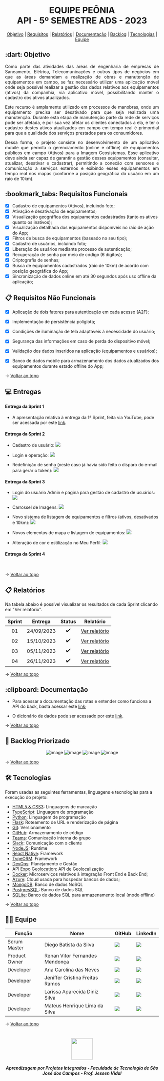 <br id="topo">

<h1 align="center"> EQUIPE PEÔNIA </br> API - 5º SEMESTRE ADS - 2023 </h1>
<p align="center">
    <a href="#objetivo">Objetivo</a> | 
    <a href="#requisitos">Requisitos</a> | 
    <a href="#relatório">Relatórios</a> | 
    <a href="#documentacao">Documentação</a> |
    <a href="#projeto">Backlog</a> |
    <a href="#tecnologias">Tecnologias</a> | 
    <a href="#equipe">Equipe</a> 
</p>

<span id="objetivo">

<h2> :dart: Objetivo</h2>

<p align="justify"> Como parte das atividades das áreas de engenharia de empresas de Saneamento, Elétrica, Telecomunicações e outros tipos de negócios em que as áreas demandam a realização de obras e manutenção de equipamentos em campo, se faz necessário utilizar uma aplicação móvel onde seja possível realizar a gestão dos dados relativos aos equipamentos (ativos) da companhia, via aplicativo móvel, possibilitando manter o cadastro dos ativos atualizados.</p>

<p align="justify">Este recurso é amplamente utilizado em processos de manobras, onde um equipamento precisa ser desativado para que seja realizada uma manutenção. Durante esta etapa de manutenção parte da rede de serviços pode ser afetada, e por sua vez afetar os clientes conectados a ela, e ter o cadastro destes ativos atualizados em campo em tempo real é primordial para que a qualidade dos serviços prestados para os consumidores.</p>

<p align="justify">Dessa forma, o projeto consiste no desenvolvimento de um aplicativo mobile que permita o gerenciamento (online e offline) de equipamentos públicos em campo (Ativos) para a Imagem Geosistemas. Esse aplicativo deve ainda ser capaz de garantir a gestão desses equipamentos (consultar, atualizar, desativar e cadastrar), permitindo a conexão com sensores e comunicação a serviços externos e exibindo esses equipamentos em tempo real nos mapas (conforme a posição geográfica do usuário em um raio de 10km).</p>

<span id="requisitos">

<h2> :bookmark_tabs: Requisitos Funcionais </h2>

- [x] Cadastro de equipamentos (Ativos), incluindo foto;
- [x] Ativação e desativação de equipamentos;
- [x] Visualização geográfica dos equipamentos cadastrados (tanto os ativos quanto os inativos);
- [x] Visualização detalhada dos equipamentos disponíveis no raio de ação do App;
- [x] Filtros de busca de equipamentos (baseado no seu tipo);
- [x] Cadastro de usuários, incluindo foto;
- [x] Liberação de usuários mediante processo de autenticação;
- [x] Recuperação de senha por meio de código (6 dígitos);
- [x] Criptografia de senhas;
- [x] Busca de equipamentos cadastrados (raio de 10km) de acordo com posição geográfica do App;
- [x] Sincronização de dados online em até 30 segundos após uso offline da aplicação;

<h2> 📋 Requisitos Não Funcionais </h2>

- [x] Aplicação de dois fatores para autenticação em cada acesso (A2F);
- [x] Implementação de persistência poliglota;
- [x] Condições de iluminação de tela adaptáveis à necessidade do usuário;
- [x] Segurança das informações em caso de perda do dispositivo móvel;
- [x] Validação dos dados inseridos na aplicação (equipamentos e usuários);
- [x] Banco de dados mobile para armazenamento dos dados atualizados dos equipamentos durante estado offline do App;
 

 → [Voltar ao topo](#topo)
    
<h2> 💻 Entregas</h2> 

<h4> Entrega da Sprint 1 </h4>
<p align="center"> 
    
- A apresentação relativa à entrega da 1ª Sprint, feita via YouTube, pode ser acessada por este [link](https://www.youtube.com/watch?v=yIUAITkMCFo).

</p>

<h4> Entrega da Sprint 2 </h4>

- Cadastro de usuário:
![](https://github.com/peonia-api/API_5_Semestre/blob/main/videos/Cadastro_Usu%C3%A1rio.gif)

- Login e operação:
![](https://github.com/peonia-api/API_5_Semestre/blob/main/videos/Login_Opera%C3%A7%C3%A3o.gif)

- Redefinição de senha (neste caso já havia sido feito o disparo do e-mail para gerar o token):
![](https://github.com/peonia-api/API_5_Semestre/blob/main/videos/Redefinir_Senha.gif)

<h4> Entrega da Sprint 3 </h4>

- Login do usuário Admin e página para gestão de cadastro de usuários:
![](https://github.com/peonia-api/API_5_Semestre/blob/main/videos/Login-do-Admin-e-aprovação-de-cadastros.gif)

- Carrossel de Imagens:
![](https://github.com/peonia-api/API_5_Semestre/blob/main/videos/Carrossel-de-Imagens.gif)

- Novo sistema de listagem de equipamentos e filtros (ativos, desativados e 10km):
![](https://github.com/peonia-api/API_5_Semestre/blob/main/videos/Nova-Listagem-Equipamentos.gif)

- Novos elementos de mapa e listagem de equipamentos:
![](https://github.com/peonia-api/API_5_Semestre/blob/main/videos/Novos-Elementos-de-Mapa-e-Listagem-de-Equipamentos.gif)

- Alteração de cor e estilização no Meu Perfil:
![](https://github.com/peonia-api/API_5_Semestre/blob/main/videos/Alteração-de-Cor-e-Estilo.gif)

<h4> Entrega da Sprint 4 </h4>
  
<br>

    
→ [Voltar ao topo](#topo)
    
<span id="relatório">
 
 ## :clipboard: Relatórios
Na tabela abaixo é possível visualizar os resultados de cada Sprint clicando em "Ver relatório". 
    
| Sprint | Entrega | Status | Relatório |
|:-----:|:----------:|:---------:|:---------:|
| 01 | 24/09/2023 |	:heavy_check_mark: | [Ver relatório](https://github.com/peonia-api/API_5_Semestre/blob/main/reports/Sprint1.MD) |
| 02 | 15/10/2023 |	:heavy_check_mark: | [Ver relatório](https://github.com/peonia-api/API_5_Semestre/blob/main/reports/Sprint2.MD) |
| 03 | 05/11/2023 |	:heavy_check_mark: | [Ver relatório](https://github.com/peonia-api/API_5_Semestre/blob/main/reports/Sprint3.MD) |
| 04 | 26/11/2023 |	:heavy_check_mark: | [Ver relatório](https://github.com/peonia-api/API_5_Semestre/blob/main/reports/Sprint4.MD) |


→ [Voltar ao topo](#topo)
    
<span id="documentacao">
<h2> :clipboard: Documentação</h2>

- Para acessar a documentação das rotas e entender como funciona a API do back, basta acessar este [link](https://github.com/peonia-api/API_5_Semestre/tree/main/documentation/route%20documentation);

- O dicionário de dados pode ser acessado por este [link](https://github.com/peonia-api/API_5_Semestre/tree/main/documentation/data%20dictionary).

→ [Voltar ao topo](#topo)
    
<span id="projeto">
    
 ## 📌 Backlog Priorizado
 
<div align="center">
    <p> 
    
![image](https://github.com/peonia-api/API_5_Semestre/blob/main/images/Backlog%20Priorizado%201ª%20Sprint.png)
![image](https://github.com/peonia-api/API_5_Semestre/blob/main/images/Backlog%20priorizado%202ª%20Sprint.png)
![image](https://github.com/peonia-api/API_5_Semestre/blob/main/images/Backlog%20Priorizado%203ª%20Sprint.png)
![image](https://github.com/peonia-api/API_5_Semestre/blob/main/images/Backlog%20priorizado%204ª%20Sprint.png)
    
</p>
</div>
    
→ [Voltar ao topo](#topo)  

<span id="tecnologias">

## 🛠️ Tecnologias

Foram usadas as seguintes ferramentas, linguagens e tecnologias para a execução do projeto:

- [HTML5 & CSS3](https://www.w3schools.com/): Linguagens de marcação
- [TypeScript](https://www.typescriptlang.org/): Linguagem de programação
- [Python](https://www.python.org/doc/): Linguagem de programação
- [Flask](https://flask.palletsprojects.com/en/3.0.x/): Roteamento de URL e renderização de página
- [Git](https://git-scm.com): Versionamento
- [GitHub](https://github.com/): Armazenamento de código
- [Teams](https://teams.microsoft.com): Comunicação interna do grupo
- [Slack](https://slack.com/intl/pt-br): Comunicação com o cliente
- [NodeJS](https://nodejs.org/): Runtime
- [React Native](https://reactnative.dev/docs/getting-started): Framework
- [TypeORM](https://typeorm.io/): Framework
- [DevOps](https://azure.microsoft.com/pt-br/products/devops): Planejamento e Gestão
- [API Expo Geolocation](https://docs.expo.dev/versions/latest/sdk/location/): API de Geolocalização
- [Docker](https://docs.docker.com): Microserviços relativos à integração Front End e Back End;
- [Azure](https://learn.microsoft.com/en-us/azure/cloud-services/): Cloud usada para hospedar bancos de dados;
- [MongoDB](https://www.mongodb.com/docs/): Banco de dados NoSQL
- [PostgresSQL](https://www.postgresql.org/docs/): Banco de dados SQL
- [SQLite](https://www.sqlite.org/docs.html): Banco de dados SQL para armazenamento local (modo offline)

→ [Voltar ao topo](#topo)    
    
<span id="equipe">
 
## 👩‍💻 Equipe
|Função|Nome|GitHub|LinkedIn|
| -------- |-------- |-------- |-------- |
| Scrum Master |Diego Batista da Silva|<a href="https://github.com/diiegobsilva" target="_blanck"><img src = "https://img.shields.io/badge/GitHub-100000?style=for-the-badge&logo=github&logoColor=white" target="_blank"></a> |<a href="https://www.linkedin.com/in/diegobatista1/" target="_blank"><img src="https://img.shields.io/badge/-LinkedIn-%230077B5?style=for-the-badge&logo=linkedin&logoColor=white" target="_blank"></a>|
| Product Owner |Renan Vitor Fernandes Mendonça|<a href="https://github.com/RenanVitor" target="_blanck"><img src = "https://img.shields.io/badge/GitHub-100000?style=for-the-badge&logo=github&logoColor=white" target="_blank"></a> |<a href="https://www.linkedin.com/in/renan-vitor" target="_blank"><img src="https://img.shields.io/badge/-LinkedIn-%230077B5?style=for-the-badge&logo=linkedin&logoColor=white" target="_blank"></a>|
| Developer |Ana Carolina das Neves|<a href="https://github.com/AnaCarolinaNeves" target="_blanck"><img src = "https://img.shields.io/badge/GitHub-100000?style=for-the-badge&logo=github&logoColor=white" target="_blank"></a>|<a href="https://www.linkedin.com/in/ana-carolina-neves-36aa68207/" target="_blank"><img src="https://img.shields.io/badge/-LinkedIn-%230077B5?style=for-the-badge&logo=linkedin&logoColor=white" target="_blank"></a>|
| Developer |Jeniffer Cristina Freitas Ramos|<a href="https://github.com/Jennyads" target="_blanck"><img src = "https://img.shields.io/badge/GitHub-100000?style=for-the-badge&logo=github&logoColor=white" target="_blank"></a>|<a href="https://www.linkedin.com/in/jeniffer-pereira-65787b205/" target="_blank"><img src="https://img.shields.io/badge/-LinkedIn-%230077B5?style=for-the-badge&logo=linkedin&logoColor=white" target="_blank"></a>|
| Developer |Larissa Aparecida Diniz Silva|<a href="https://github.com/laaridiniz" target="_blanck"><img src = "https://img.shields.io/badge/GitHub-100000?style=for-the-badge&logo=github&logoColor=white" target="_blank"></a> |<a href="https://www.linkedin.com/in/larissa-diniz-dev" target="_blank"><img src="https://img.shields.io/badge/-LinkedIn-%230077B5?style=for-the-badge&logo=linkedin&logoColor=white" target="_blank"></a>|
| Developer |Mateus Henrique Lima da Silva|<a href="https://github.com/mateushlsilva" target="_blanck"><img src = "https://img.shields.io/badge/GitHub-100000?style=for-the-badge&logo=github&logoColor=white" target="_blank"></a> |<a href="https://www.linkedin.com/in/mateus-silva-80232a222/" target="_blank"><img src="https://img.shields.io/badge/-LinkedIn-%230077B5?style=for-the-badge&logo=linkedin&logoColor=white" target="_blank"></a>|

→ [Voltar ao topo](#topo)

<h1 align="center"> <img src = "https://user-images.githubusercontent.com/71477357/161321048-dc637b2e-0314-4e07-b2f9-8cda9f653356.png" height="70"  align="auto">
<h5 align="center"> Aprendizagem por Projetos Integrados - Faculdade de Tecnologia de São José dos Campos - Prof. Jessen Vidal </h5>
